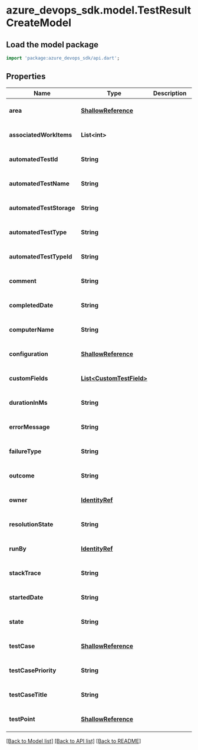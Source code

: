 # azure_devops_sdk.model.TestResultCreateModel

## Load the model package
```dart
import 'package:azure_devops_sdk/api.dart';
```

## Properties
Name | Type | Description | Notes
------------ | ------------- | ------------- | -------------
**area** | [**ShallowReference**](ShallowReference.md) |  | [optional] [default to null]
**associatedWorkItems** | **List&lt;int&gt;** |  | [optional] [default to []]
**automatedTestId** | **String** |  | [optional] [default to null]
**automatedTestName** | **String** |  | [optional] [default to null]
**automatedTestStorage** | **String** |  | [optional] [default to null]
**automatedTestType** | **String** |  | [optional] [default to null]
**automatedTestTypeId** | **String** |  | [optional] [default to null]
**comment** | **String** |  | [optional] [default to null]
**completedDate** | **String** |  | [optional] [default to null]
**computerName** | **String** |  | [optional] [default to null]
**configuration** | [**ShallowReference**](ShallowReference.md) |  | [optional] [default to null]
**customFields** | [**List&lt;CustomTestField&gt;**](CustomTestField.md) |  | [optional] [default to []]
**durationInMs** | **String** |  | [optional] [default to null]
**errorMessage** | **String** |  | [optional] [default to null]
**failureType** | **String** |  | [optional] [default to null]
**outcome** | **String** |  | [optional] [default to null]
**owner** | [**IdentityRef**](IdentityRef.md) |  | [optional] [default to null]
**resolutionState** | **String** |  | [optional] [default to null]
**runBy** | [**IdentityRef**](IdentityRef.md) |  | [optional] [default to null]
**stackTrace** | **String** |  | [optional] [default to null]
**startedDate** | **String** |  | [optional] [default to null]
**state** | **String** |  | [optional] [default to null]
**testCase** | [**ShallowReference**](ShallowReference.md) |  | [optional] [default to null]
**testCasePriority** | **String** |  | [optional] [default to null]
**testCaseTitle** | **String** |  | [optional] [default to null]
**testPoint** | [**ShallowReference**](ShallowReference.md) |  | [optional] [default to null]

[[Back to Model list]](../README.md#documentation-for-models) [[Back to API list]](../README.md#documentation-for-api-endpoints) [[Back to README]](../README.md)


